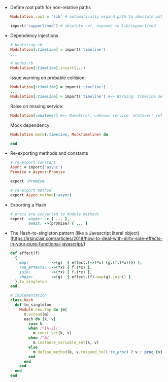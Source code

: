 * Define root path for non-relative paths

  ```ruby
  Modulation.root = 'lib' # automatically expand path to aboslute path

  import('support/mod') # absolute ref, expands to lib/support/mod
  ```

* Dependency injections

  ```ruby
  # bootstrap.rb
  Modulation[:timeline] = import('timeline')
  ...

  # nodes.rb
  Modulation[:timeline].insert(...)
  ```

  Issue warning on probable collision:

  ```ruby
  Modulation[:timeline] = import('timeline')
  ...
  Modulation[:timeline] = import('timeline') #=> Warning: timeline service already set
  ```

  Raise on missing service:

  ```ruby
  Modulation[:whatever] #=> NameError: unknown service `whatever' referenced
  ```

  Mock dependency:

  ```ruby
  Modulation.mock(:timeline, MockTimeline) do
  
  end
  ```

* Re-exporting methods and constants

  ```ruby
  # re-export constant
  Async = import('async')
  Promise = Async::Promise

  export :Promise
  
  # re-export method
  export Async.method(:async)
  ```

* Exporting a Hash

  ```ruby
  # procs are converted to module methods
  export  async: -> { ... },
          await: ->(promise) { ... }
  ```

* The Hash-to-singleton pattern (like a Javascript literal object)
  (https://jrsinclair.com/articles/2018/how-to-deal-with-dirty-side-effects-in-your-pure-functional-javascript/)

  ```ruby
  def effect(f)
    {
      map:          ->(g)  { effect.(->(*x) {g.(f.(*x))}) },
      run_effects:  ->(*x) { f.(*x) },
      join:         ->(*x) { f.(*x) },
      chain:        ->(g)  { effect.(f).map(g).join() }
    }.to_singleton
  end

  # implementation
  class Hash
    def to_singleton
      Module.new.tap do |m|
        m.extend(m)
        each do |k, v|
          case k
          when /^[A-Z]/
            m.const_set(k, v)
          when /^@/
            m.instance_variable_set(k, v)
          else
            m.define_method(k, v.respond_to?(:to_proc) ? v : proc {v})
          end
        end
      end
    end
  end
  ```

